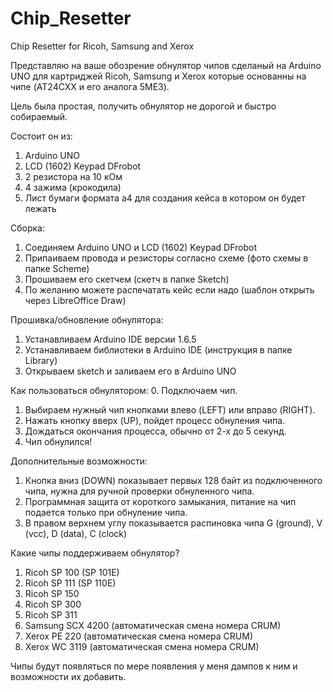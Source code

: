 # Chip_Resetter
Chip Resetter for Ricoh, Samsung and Xerox

Представляю на ваше обозрение обнулятор чипов сделаный на Arduino UNO для картриджей Ricoh, Samsung и Xerox которые основанны на чипе (AT24CXX и его аналога 5ME3).

Цель была простая, получить обнулятор не дорогой и быстро собираемый.

Состоит он из:
1.	Arduino UNO
2.	LCD (1602) Keypad DFrobot
3.	2 резистора на 10 кОм
4.	4 зажима (крокодила)
5.	Лист бумаги формата а4 для создания кейса в котором он будет лежать

Сборка:
1.	Соединяем Arduino UNO и LCD (1602) Keypad DFrobot
2.	Припаиваем провода и резисторы согласно схеме (фото схемы в папке Scheme)
3.  Прошиваем его скетчем (скетч в папке Sketch)
4.	По желанию можете распечатать кейс если надо (шаблон открыть через LibreOffice Draw)

Прошивка/обновление обнулятора:
1.	Устанавливаем Arduino IDE версии 1.6.5
2.	Устанавливаем библиотеки в Arduino IDE (инструкция в папке Library)
3.	Открываем sketch и заливаем его в Arduino UNO

Как пользоваться обнулятором:
0.  Подключаем чип.
1.	Выбираем нужный чип кнопками влево (LEFT) или вправо (RIGHT).
2.	Нажать кнопку вверх (UP), пойдет процесс обнуления чипа.
3.	Дождаться окончания процесса, обычно от 2-х до 5 секунд.
4.  Чип обнулился!

Дополнительные возможности:
1.  Кнопка вниз (DOWN) показывает первых 128 байт из подключенного чипа, нужна для ручной проверки обнуленного чипа.
2.  Программная защита от короткого замыкания, питание на чип подается только при обнуление чипа.
3.  В правом верхнем углу показывается распиновка чипа G (ground), V (vcc), D (data), C (clock)

Какие чипы поддерживаем обнулятор?
1.	Ricoh SP 100 (SP 101E)
2.	Ricoh SP 111 (SP 110E)
3.	Ricoh SP 150
4.	Ricoh SP 300
5.	Ricoh SP 311
6.	Samsung SCX 4200 (автоматическая смена номера CRUM)
7.	Xerox PE 220 (автоматическая смена номера CRUM)
8.	Xerox WC 3119 (автоматическая смена номера CRUM)

Чипы будут появляться по мере появления у меня дампов к ним и возможности их добавить.
